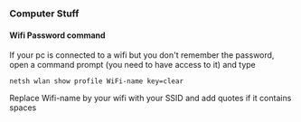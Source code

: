 ### Computer Stuff

#### Wifi Password command

If your pc is connected to a wifi but you don't remember the password, open a command prompt (you need to have access to it) and type
```
netsh wlan show profile WiFi-name key=clear
```
Replace Wifi-name by your wifi with your SSID and add quotes if it contains spaces